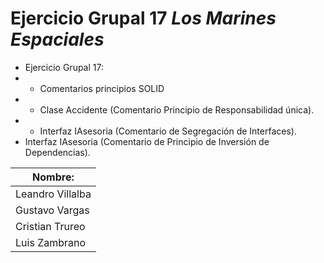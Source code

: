 # Ejercicio Grupal 17 _Los Marines Espaciales_

- Ejercicio Grupal 17:
- - Comentarios principios SOLID
- - Clase Accidente (Comentario Principio de Responsabilidad única).
- - Interfaz IAsesoria (Comentario de Segregación de Interfaces).
-   Interfaz IAsesoria (Comentario de Principio de Inversión de Dependencias).

| Nombre:          |
|------------------|
| Leandro Villalba | 
| Gustavo Vargas   |
| Cristian Trureo  |
| Luis Zambrano    | 😎